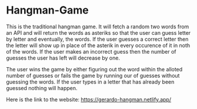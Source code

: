 # Hangman-Game
This is the traditional hangman game. It will fetch a random two words from an API and will return the words as asteriks so that the user can guess letter by letter and eventually, the words. If the user guesses a correct letter then the letter will show up in place of the asterik in every occurence of it in noth of the words. If the user makes an incorrect guess then the number of guesses the user has left will decrease by one. 

The user wins the game by either figuring out the word within the alloted number of guesses or fails the game by running our of guesses without guessing the words. If the user types in a letter that has already been guessed nothing will happen.

Here is the link to the website: https://gerardo-hangman.netlify.app/
